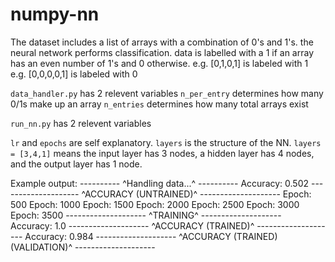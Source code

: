 # numpy-nn

The dataset includes a list of arrays with a combination of 0's and 1's. the neural network performs classification. data is labelled with a 1 if an array has an even number of 1's and 0 otherwise. 
e.g. [0,1,0,1] is labeled with 1
e.g. [0,0,0,0,1] is labeled with 0 


`data_handler.py` has 2 relevent variables
`n_per_entry` determines how many 0/1s make up an array
`n_entries` determines how many total arrays exist

`run_nn.py` has 2 relevent variables
 
`lr` and `epochs` are self explanatory. 
`layers` is the structure of the NN. `layers = [3,4,1]` means the input layer has 3 nodes, a hidden layer has 4 nodes, and the output layer has 1 node.

Example output:
---------- ^Handling data...^ ----------
Accuracy: 0.502
-------------------- ^ACCURACY (UNTRAINED)^ --------------------
Epoch: 500
Epoch: 1000
Epoch: 1500
Epoch: 2000
Epoch: 2500
Epoch: 3000
Epoch: 3500
-------------------- ^TRAINING^ --------------------
Accuracy: 1.0
-------------------- ^ACCURACY (TRAINED)^ --------------------
Accuracy: 0.984
-------------------- ^ACCURACY (TRAINED) (VALIDATION)^ --------------------

